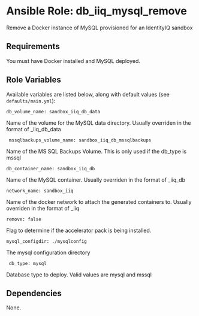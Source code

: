 # Ansible Role: db_iiq_mysql_remove
Remove a Docker instance of MySQL provisioned for an IdentityIQ sandbox

## Requirements

You must have Docker installed and MySQL deployed.

## Role Variables

Available variables are listed below, along with default values (see `defaults/main.yml`):

    db_volume_name: sandbox_iiq_db_data

Name of the volume for the MySQL data directory.  Usually overriden in the format of <company name>_iiq_db_data

     mssqlbackups_volume_name: sandbox_iiq_db_mssqlbackups

Name of the MS SQL Backups Volume.  This is only used if the db_type is mssql

    db_container_name: sandbox_iiq_db

Name of the MySQL container.  Usually overriden in the format of <company name>_iiq_db

    network_name: sandbox_iiq
    
Name of the docker network to attach the generated containers to.  Usually overriden in the format of <company name>_iiq

    remove: false

Flag to determine if the accelerator pack is being installed.

    mysql_configdir: ./mysqlconfig

The mysql configuration directory

     db_type: mysql

Database type to deploy.  Valid values are mysql and mssql

## Dependencies

None.
